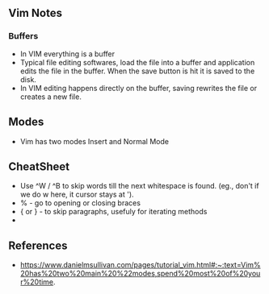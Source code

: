 ## Vim Notes


### Buffers
- In VIM everything is a buffer
- Typical file editing softwares, load the file into a buffer and application edits the file in the buffer. When the save button is hit it is saved to the disk.
- In VIM editing happens directly on the buffer, saving rewrites the file or creates a new file.

## Modes
- Vim has two modes Insert and Normal Mode

## CheatSheet

- Use ^W / ^B to skip words till the next whitespace is found. (eg., don't if we do w here, it cursor stays at ').
- % - go to opening or closing braces
- { or } - to skip paragraphs, usefuly for iterating methods
-

## References
- https://www.danielmsullivan.com/pages/tutorial_vim.html#:~:text=Vim%20has%20two%20main%20%22modes,spend%20most%20of%20your%20time.

